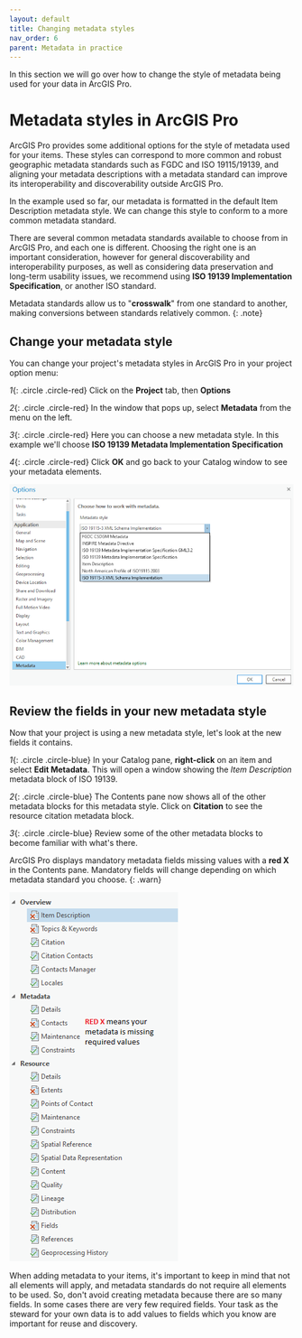 ```yaml
---
layout: default
title: Changing metadata styles
nav_order: 6
parent: Metadata in practice
---
```


In this section we will go over how to change the style of metadata being used for your data in ArcGIS Pro.

# Metadata styles in ArcGIS Pro

ArcGIS Pro provides some additional options for the style of metadata used for your items. These styles can correspond to more common and robust geographic metadata standards such as FGDC and ISO 19115/19139, and aligning your metadata descriptions with a metadata standard can improve its interoperability and discoverability outside ArcGIS Pro.

In the example used so far, our metadata is formatted in the default Item Description metadata style. We can change this style to conform to a more common metadata standard.

There are several common metadata standards available to choose from in ArcGIS Pro, and each one is different. Choosing the right one is an important consideration, however for general discoverability and interoperability purposes, as well as considering data preservation and long-term usability issues, we recommend using **ISO 19139 Implementation Specification**, or another ISO standard.

Metadata standards allow us to "**crosswalk**" from one standard to another, making conversions between standards relatively common.
{: .note}

## Change your metadata style

You can change your project's metadata styles in ArcGIS Pro in your project option menu:

_1_{: .circle .circle-red} Click on the **Project** tab, then **Options**

_2_{: .circle .circle-red} In the window that pops up, select **Metadata** from the menu on the left.

_3_{: .circle .circle-red} Here you can choose a new metadata style. In this example we'll choose **ISO 19139 Metadata Implementation Specification**

_4_{: .circle .circle-red} Click **OK** and go back to your Catalog window to see your metadata elements.

![Change metadata style](images/change-style.png)

## Review the fields in your new metadata style

Now that your project is using a new metadata style, let's look at the new fields it contains.

_1_{: .circle .circle-blue} In your Catalog pane, **right-click** on an item and select **Edit Metadata**. This will open a window showing the _Item Description_ metadata block of ISO 19139.

_2_{: .circle .circle-blue} The Contents pane now shows all of the other metadata blocks for this metadata style. Click on **Citation** to see the resource citation metadata block.

_3_{: .circle .circle-blue} Review some of the other metadata blocks to become familiar with what's there.

ArcGIS Pro displays mandatory metadata fields missing values with a **red X** in the Contents pane. Mandatory fields will change depending on which metadata standard you choose.
{: .warn}

![red x showing mandatory fields missing](images/mandatory-fields.png)

When adding metadata to your items, it's important to keep in mind that not all elements will apply, and metadata standards do not require all elements to be used. So, don't avoid creating metadata because there are so many fields. In some cases there are very few required fields. Your task as the steward for your own data is to add values to fields which you know are important for reuse and discovery.
